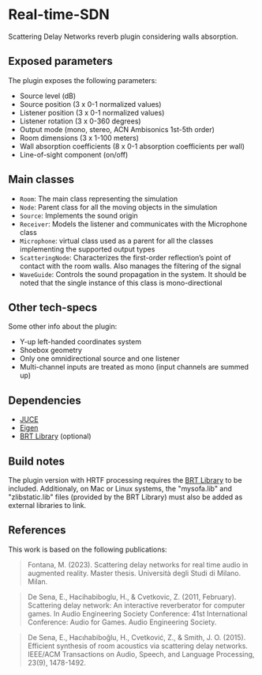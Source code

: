 # Real-time-SDN
Scattering Delay Networks reverb plugin considering walls absorption.

## Exposed parameters
The plugin exposes the following parameters:
* Source level (dB)
* Source position (3 x 0-1 normalized values)
* Listener position (3 x 0-1 normalized values)
* Listener rotation (3 x 0-360 degrees)
* Output mode (mono, stereo, ACN Ambisonics 1st-5th order)
* Room dimensions (3 x 1-100 meters)
* Wall absorption coefficients (8 x 0-1 absorption coefficients per wall)
* Line-of-sight component (on/off)

## Main classes
* ```Room```: The main class representing the simulation 
* ```Node```: Parent class for all the moving objects in the simulation
* ```Source```: Implements the sound origin 
* ```Receiver```: Models the listener and communicates with the Microphone class
* ```Microphone```: virtual class used as a parent for all the classes implementing the supported output types
* ```ScatteringNode```: Characterizes the first-order reflection’s point of contact with the room walls. Also manages the filtering of the signal
* ```WaveGuide```: Controls the sound propagation in the system. It should be noted that the single instance of this class is mono-directional

## Other tech-specs
Some other info about the plugin:
* Y-up left-handed coordinates system
* Shoebox geometry
* Only one omnidirectional source and one listener
* Multi-channel inputs are treated as mono (input channels are summed up)

## Dependencies
* [JUCE](https://juce.com/)
* [Eigen](https://eigen.tuxfamily.org/)
* [BRT Library](https://github.com/GrupoDiana/BRTLibrary/tree/main) (optional)

## Build notes
The plugin version with HRTF processing requires the [BRT Library](https://github.com/GrupoDiana/BRTLibrary/tree/main) to be included. Additionaly, on Mac or Linux systems, the "mysofa.lib" and "zlibstatic.lib" files (provided by the BRT Library) must also be added as external libraries to link.

## References
This work is based on the following publications:
> Fontana, M. (2023). Scattering delay networks for real time audio in augmented reality. Master thesis. Università degli Studi di Milano. Milan.

> De Sena, E., Hacihabiboglu, H., & Cvetkovic, Z. (2011, February). Scattering delay network: An interactive reverberator for computer games. In Audio Engineering Society Conference: 41st International Conference: Audio for Games. Audio Engineering Society.

> De Sena, E., Hacιhabiboğlu, H., Cvetković, Z., & Smith, J. O. (2015). Efficient synthesis of room acoustics via scattering delay networks. IEEE/ACM Transactions on Audio, Speech, and Language Processing, 23(9), 1478-1492.

